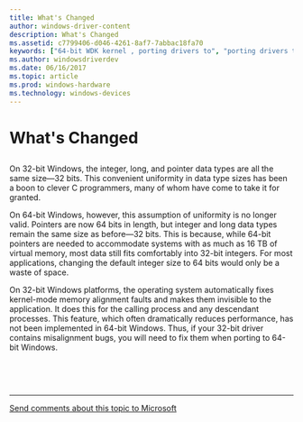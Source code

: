 ```yaml
---
title: What's Changed
author: windows-driver-content
description: What's Changed
ms.assetid: c7799406-d046-4261-8af7-7abbac18fa70
keywords: ["64-bit WDK kernel , porting drivers to", "porting drivers to 64-bit Windows", "64-bit pointers WDK kernel", "integer size WDK 64-bit", "data types WDK 64-bit", "64-bit WDK kernel , what's changed"]
ms.author: windowsdriverdev
ms.date: 06/16/2017
ms.topic: article
ms.prod: windows-hardware
ms.technology: windows-devices
---
```


# What's Changed


## <a href="" id="ddk-what-s-changed-kg"></a>


On 32-bit Windows, the integer, long, and pointer data types are all the same size—32 bits. This convenient uniformity in data type sizes has been a boon to clever C programmers, many of whom have come to take it for granted.

On 64-bit Windows, however, this assumption of uniformity is no longer valid. Pointers are now 64 bits in length, but integer and long data types remain the same size as before—32 bits. This is because, while 64-bit pointers are needed to accommodate systems with as much as 16 TB of virtual memory, most data still fits comfortably into 32-bit integers. For most applications, changing the default integer size to 64 bits would only be a waste of space.

On 32-bit Windows platforms, the operating system automatically fixes kernel-mode memory alignment faults and makes them invisible to the application. It does this for the calling process and any descendant processes. This feature, which often dramatically reduces performance, has not been implemented in 64-bit Windows. Thus, if your 32-bit driver contains misalignment bugs, you will need to fix them when porting to 64-bit Windows.

 

 


--------------------
[Send comments about this topic to Microsoft](mailto:wsddocfb@microsoft.com?subject=Documentation%20feedback%20%5Bkernel\kernel%5D:%20What's%20Changed%20%20RELEASE:%20%286/14/2017%29&body=%0A%0APRIVACY%20STATEMENT%0A%0AWe%20use%20your%20feedback%20to%20improve%20the%20documentation.%20We%20don't%20use%20your%20email%20address%20for%20any%20other%20purpose,%20and%20we'll%20remove%20your%20email%20address%20from%20our%20system%20after%20the%20issue%20that%20you're%20reporting%20is%20fixed.%20While%20we're%20working%20to%20fix%20this%20issue,%20we%20might%20send%20you%20an%20email%20message%20to%20ask%20for%20more%20info.%20Later,%20we%20might%20also%20send%20you%20an%20email%20message%20to%20let%20you%20know%20that%20we've%20addressed%20your%20feedback.%0A%0AFor%20more%20info%20about%20Microsoft's%20privacy%20policy,%20see%20http://privacy.microsoft.com/default.aspx. "Send comments about this topic to Microsoft")


